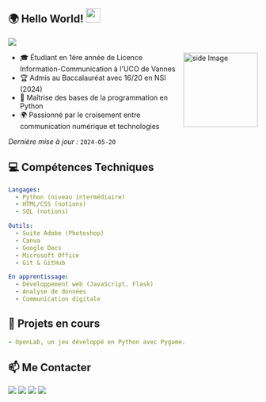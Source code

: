 ## 🌍 Hello World!  <img src="https://github.com/sciencepal/sciencepal/blob/master/assets/Hi.gif" width="29px">
![](https://komarev.com/ghpvc/?username=Jletallec&label=Profile%20Visits&color=blue&style=for-the-badge)
  
<img src="https://github.com/Jletallec/Jletallec/blob/main/moon.gif?raw=true" alt="side Image" align="right" width="150" height="auto" />
  
- 🎓 Étudiant en 1ère année de Licence Information-Communication à l'UCO de Vannes
- 🏆 Admis au Baccalauréat avec 16/20 en NSI (2024)
- 🐍 Maîtrise des bases de la programmation en Python
- 🌍 Passionné par le croisement entre communication numérique et technologies

*Dernière mise à jour :* `2024-05-20`

## 💻 Compétences Techniques
```yaml
Langages: 
  - Python (niveau intermédiaire)
  - HTML/CSS (notions)
  - SQL (notions)

Outils:
  - Suite Adobe (Photoshop)
  - Canva
  - Google Docs
  - Microsoft Office
  - Git & GitHub

En apprentissage:
  - Développement web (JavaScript, Flask)
  - Analyse de données
  - Communication digitale
```

## 🔨 Projets en cours
```yaml
- OpenLab, un jeu développé en Python avec Pygame.
```

## 📫 Me Contacter
[<img src="https://img.shields.io/badge/iCloud-3693F3?style=for-the-badge&logo=iCloud&logoColor=white"/>](mailto:letallec.josselin@icloud.com)
[<img src="https://img.shields.io/badge/LinkedIn-0077B5?style=for-the-badge&logo=linkedin&logoColor=white"/>](https://www.linkedin.com/in/jletallec)
[<img src="https://img.shields.io/badge/Instagram-E4405F?style=for-the-badge&logo=instagram&logoColor=white"/>](https://instagram.com/jltallec)
[<img src="https://img.shields.io/badge/Steam-000000?style=for-the-badge&logo=steam&logoColor=white"/>](https://steamcommunity.com/id/betawhat/)
